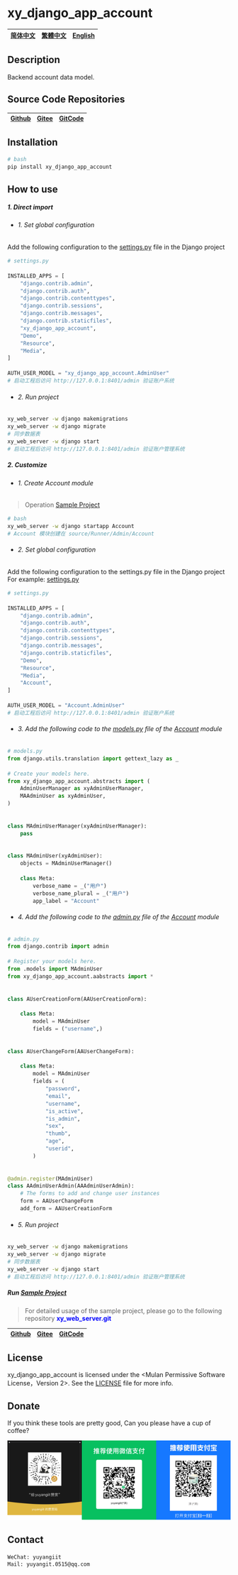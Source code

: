 <!--
 * @Author: 余洋 yuyangit.0515@qq.com
 * @Date: 2024-10-18 13:02:22
 * @LastEditors: 余洋 yuyangit.0515@qq.com
 * @LastEditTime: 2024-10-23 20:52:22
 * @FilePath: /xy_django_app_account/readme/README.en.md
 * @Description: 这是默认设置,请设置`customMade`, 打开koroFileHeader查看配置 进行设置: https://github.com/OBKoro1/koro1FileHeader/wiki/%E9%85%8D%E7%BD%AE
-->
# xy_django_app_account

| [简体中文](../README.md)         | [繁體中文](./README.zh-hant.md)        |                      [English](./README.en.md)          |
| ----------- | -------------|---------------------------------------|

## Description

Backend account data model.

## Source Code Repositories

| [Github](https://github.com/xy-django-app/xy_django_app_account.git)         | [Gitee](https://gitee.com/xy-opensource/xy_django_app_account.git)        |                      [GitCode](https://gitcode.com/xy-opensource/xy_django_app_account.git)          |
| ----------- | -------------|---------------------------------------|

## Installation

```bash
# bash
pip install xy_django_app_account
```

## How to use

##### 1. Direct import

- ###### 1. Set global configuration

Add the following configuration to the [settings.py](../samples/xy_web_server_demo/source/Runner/Admin/xy_web_server_demo/settings.py) file in the Django project
```python
# settings.py

INSTALLED_APPS = [
    "django.contrib.admin",
    "django.contrib.auth",
    "django.contrib.contenttypes",
    "django.contrib.sessions",
    "django.contrib.messages",
    "django.contrib.staticfiles",
    "xy_django_app_account",
    "Demo",
    "Resource",
    "Media",
]

AUTH_USER_MODEL = "xy_django_app_account.AdminUser"
# 启动工程后访问 http://127.0.0.1:8401/admin 验证账户系统
```

- ###### 2. Run project

```bash
xy_web_server -w django makemigrations
xy_web_server -w django migrate
# 同步数据表
xy_web_server -w django start
# 启动工程后访问 http://127.0.0.1:8401/admin 验证账户管理系统
```

##### 2. Customize

- ###### 1. Create Account module

> Operation [Sample Project](../samples/xy_web_server_demo/)

```bash
# bash
xy_web_server -w django startapp Account
# Account 模块创建在 source/Runner/Admin/Account 
```

- ###### 2. Set global configuration

Add the following configuration to the settings.py file in the Django project
For example: [settings.py](../samples/xy_web_server_demo/source/Runner/Admin/xy_web_server_demo/settings.py)

```python
# settings.py

INSTALLED_APPS = [
    "django.contrib.admin",
    "django.contrib.auth",
    "django.contrib.contenttypes",
    "django.contrib.sessions",
    "django.contrib.messages",
    "django.contrib.staticfiles",
    "Demo",
    "Resource",
    "Media",
    "Account",
]

AUTH_USER_MODEL = "Account.AdminUser"
# 启动工程后访问 http://127.0.0.1:8401/admin 验证账户系统
```

- ###### 3. Add the following code to the [models.py](../samples/xy_web_server_demo/source/Runner/Admin/Account/models.py) file of the [Account](../samples/xy_web_server_demo/source/Runner/Admin/Account) module

```python
# models.py
from django.utils.translation import gettext_lazy as _

# Create your models here.
from xy_django_app_account.abstracts import (
    AdminUserManager as xyAdminUserManager,
    MAAdminUser as xyAdminUser,
)


class MAdminUserManager(xyAdminUserManager):
    pass


class MAdminUser(xyAdminUser):
    objects = MAdminUserManager()

    class Meta:
        verbose_name = _("用户")
        verbose_name_plural = _("用户")
        app_label = "Account"

```

- ###### 4. Add the following code to the [admin.py](../samples/xy_web_server_demo/source/Runner/Admin/Account/admin.py) file of the [Account](../samples/xy_web_server_demo/source/Runner/Admin/Account) module

```python
# admin.py
from django.contrib import admin

# Register your models here.
from .models import MAdminUser
from xy_django_app_account.aabstracts import *


class AUserCreationForm(AAUserCreationForm):

    class Meta:
        model = MAdminUser
        fields = ("username",)


class AUserChangeForm(AAUserChangeForm):

    class Meta:
        model = MAdminUser
        fields = (
            "password",
            "email",
            "username",
            "is_active",
            "is_admin",
            "sex",
            "thumb",
            "age",
            "userid",
        )


@admin.register(MAdminUser)
class AAdminUserAdmin(AAAdminUserAdmin):
    # The forms to add and change user instances
    form = AAUserChangeForm
    add_form = AAUserCreationForm

```

- ###### 5. Run project

```bash
xy_web_server -w django makemigrations
xy_web_server -w django migrate
# 同步数据表
xy_web_server -w django start
# 启动工程后访问 http://127.0.0.1:8401/admin 验证账户管理系统
```


##### Run [Sample Project](../samples/xy_web_server_demo)

> For detailed usage of the sample project, please go to the following repository <b style="color: blue">xy_web_server.git</b> 

| [Github](https://github.com/xy-web-service/xy_web_server.git)         | [Gitee](https://gitee.com/xy-opensource/xy_web_server.git)        |                      [GitCode](https://gitcode.com/xy-opensource/xy_web_server.git)          |
| ----------- | -------------|---------------------------------------| 

## License
xy_django_app_account is licensed under the <Mulan Permissive Software License，Version 2>. See the [LICENSE](../LICENSE) file for more info.

## Donate

If you think these tools are pretty good, Can you please have a cup of coffee?  

![pay-total](./pay-total.png)  


## Contact

```
WeChat: yuyangiit
Mail: yuyangit.0515@qq.com
```
